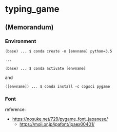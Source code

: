 # typing_game


## (Memorandum)

### Environment
```
(base) ... $ conda create -n [envname] python=3.5

...

(base) ... $ conda activate [envname]
```

and

```
([envname]) ... $ conda install -c cogsci pygame
```

### Font

reference:
* https://nosuke.net/729/pygame_font_japanese/
  * https://moji.or.jp/ipafont/ipaex00401/
